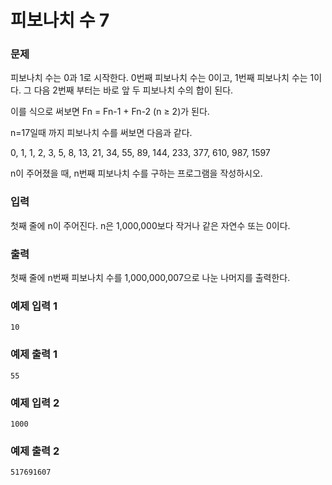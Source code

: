 # 피보나치 수 7 
### 문제 

피보나치 수는 0과 1로 시작한다. 0번째 피보나치 수는 0이고, 1번째 피보나치 수는 1이다. 그 다음 2번째 부터는 바로 앞 두 피보나치 수의 합이 된다.

이를 식으로 써보면 Fn = Fn-1 + Fn-2 (n ≥ 2)가 된다.

n=17일때 까지 피보나치 수를 써보면 다음과 같다.

0, 1, 1, 2, 3, 5, 8, 13, 21, 34, 55, 89, 144, 233, 377, 610, 987, 1597

n이 주어졌을 때, n번째 피보나치 수를 구하는 프로그램을 작성하시오.

### 입력

첫째 줄에 n이 주어진다. n은 1,000,000보다 작거나 같은 자연수 또는 0이다.

### 출력

첫째 줄에 n번째 피보나치 수를 1,000,000,007으로 나눈 나머지를 출력한다.

### 예제 입력 1

~~~
10
~~~

### 예제 출력 1

~~~
55
~~~

### 예제 입력 2

~~~
1000
~~~

### 예제 출력 2

~~~
517691607
~~~

